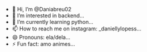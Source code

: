 - 👋 Hi, I’m @Daniabreu02
- 👀 I’m interested in backend...
- 🌱 I’m currently learning python...
- 📫 How to reach me on instagram: _daniellylopess...
- 😄 Pronouns: ela/dela...
- ⚡ Fun fact: amo animes...

<!---
Daniabreu02/Daniabreu02 is a ✨ special ✨ repository because its `README.md` (this file) appears on your GitHub profile.
You can click the Preview link to take a look at your changes.
--->
